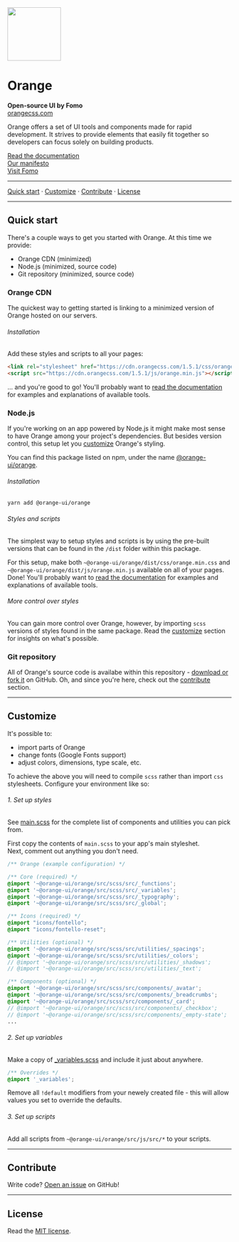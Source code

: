 <img src="https://orangecss.com/images/empty-state.svg" width="120px" />

# Orange
**Open-source UI by Fomo**  
[orangecss.com](https://orangecss.com)  

Orange offers a set of UI tools and components made for rapid development. It strives to provide elements that easily fit together so developers can focus solely on building products.

[Read the documentation](https://orangecss.com/docs)  
[Our manifesto](https://orangecss.com/manifesto)   
[Visit Fomo](https://fomo.com)

---

[Quick start](#quick-start) · [Customize](#customize) · [Contribute](#contribute) · [License](#license)

---

## Quick start
There's a couple ways to get you started with Orange. At this time we provide:
- Orange CDN (minimized)
- Node.js (minimized, source code)
- Git repository (minimized, source code)

### Orange CDN
The quickest way to getting started is linking to a minimized version of Orange hosted on our servers.

###### Installation
Add these styles and scripts to all your pages:

``` html
<link rel="stylesheet" href="https://cdn.orangecss.com/1.5.1/css/orange.min.css">
<script src="https://cdn.orangecss.com/1.5.1/js/orange.min.js"></script>
```

... and you're good to go! You'll probably want to [read the documentation](https://orangecss.com/docs) for examples and explanations of available tools.

### Node.js
If you're working on an app powered by Node.js it might make most sense to have Orange among your project's dependencies. But besides version control, this setup let you [customize](#customize) Orange's styling.

You can find this package listed on npm, under the name [@orange-ui/orange](https://www.npmjs.com/package/@orange-ui/orange).

###### Installation

``` sh
yarn add @orange-ui/orange
```

###### Styles and scripts
The simplest way to setup styles and scripts is by using the pre-built versions that can be found in the `/dist` folder within this package.

For this setup, make both `~@orange-ui/orange/dist/css/orange.min.css` and `~@orange-ui/orange/dist/js/orange.min.js` available on all of your pages. Done! You'll probably want to [read the documentation](https://orangecss.com/docs) for examples and explanations of available tools.

###### More control over styles
You can gain more control over Orange, however, by importing `scss` versions of styles found in the same package. Read the [customize](#customize) section for insights on what's possible.



### Git repository
All of Orange's source code is availabe within this repository - [download or fork it](https://github.com/orangeui/orange) on GitHub. Oh, and since you're here, check out the [contribute](#contribute) section.

---

## Customize
It's possible to:

- import  parts of Orange
- change fonts (Google Fonts support)
- adjust colors, dimensions, type scale, etc.

To achieve the above you will need to compile `scss` rather than import `css` stylesheets. Configure your environment like so:

###### 1. Set up styles
See [main.scss](https://github.com/orangeui/orange/blob/master/src/scss/src/main.scss) for the complete list of components and utilities you can pick from.  

First copy the contents of `main.scss` to your app's main styleshet.  
Next, comment out anything you don't need.

``` scss
/** Orange (example configuration) */

/** Core (required) */
@import '~@orange-ui/orange/src/scss/src/_functions';
@import '~@orange-ui/orange/src/scss/src/_variables';
@import '~@orange-ui/orange/src/scss/src/_typography';
@import '~@orange-ui/orange/src/scss/src/_global';

/** Icons (required) */
@import "icons/fontello";
@import "icons/fontello-reset";

/** Utilities (optional) */
@import '~@orange-ui/orange/src/scss/src/utilities/_spacings';
@import '~@orange-ui/orange/src/scss/src/utilities/_colors';
// @import '~@orange-ui/orange/src/scss/src/utilities/_shadows';
// @import '~@orange-ui/orange/src/scss/src/utilities/_text';

/** Components (optional) */
@import '~@orange-ui/orange/src/scss/src/components/_avatar';
@import '~@orange-ui/orange/src/scss/src/components/_breadcrumbs';
@import '~@orange-ui/orange/src/scss/src/components/_card';
// @import '~@orange-ui/orange/src/scss/src/components/_checkbox';
// @import '~@orange-ui/orange/src/scss/src/components/_empty-state';
...
```

###### 2. Set up variables
Make a copy of [_variables.scss]('https://github.com/orangeui/orange/blob/master/src/scss/src/_variables.scss') and include it just about anywhere.  

``` scss
/** Overrides */
@import '_variables';
```
Remove all `!default` modifiers from your newely created file - this will allow values you set to override the defaults.

###### 3. Set up scripts
Add all scripts from `~@orange-ui/orange/src/js/src/*` to your scripts.

---

## Contribute

Write code? [Open an issue](https://github.com/orangeui/orange/issues) on GitHub!

---

## License
Read the [MIT license](https://github.com/orangeui/orange/blob/master/LICENSE).
